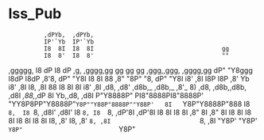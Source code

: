 # Iss_Pub

                                                                                              
              ,dPYb,  ,dPYb,                                                                  
              IP'`Yb  IP'`Yb                                                                  
              I8  8I  I8  8I                                    gg                            
              I8  8'  I8  8'                                    ""                            
   ,ggggg,    I8 dP   I8 dP     ,g,       ,gggg,gg  gg     gg   gg    ,ggg,,ggg,     ,gggg,gg 
  dP"  "Y8ggg I8dP    I8dP     ,8'8,     dP"  "Y8I  I8     8I   88   ,8" "8P" "8,   dP"  "Y8I 
 i8'    ,8I   I8P     I8P     ,8'  Yb   i8'    ,8I  I8,   ,8I   88   I8   8I   8I  i8'    ,8I 
,d8,   ,d8'  ,d8b,_  ,d8b,_  ,8'_   8) ,d8,   ,d8b,,d8b, ,d8I _,88,_,dP   8I   Yb,,d8,   ,d8I 
P"Y8888P"    PI8"8888PI8"8888P' "YY8P8PP"Y8888P"`Y8P""Y88P"8888P""Y88P'   8I   `Y8P"Y8888P"888
              I8 `8,  I8 `8,                             ,d8I'                           ,d8I'
              I8  `8, I8  `8,                          ,dP'8I                          ,dP'8I 
              I8   8I I8   8I                         ,8"  8I                         ,8"  8I 
              I8   8I I8   8I                         I8   8I                         I8   8I 
              I8, ,8' I8, ,8'                         `8, ,8I                         `8, ,8I 
               "Y8P'   "Y8P'                           `Y8P"                           `Y8P"  
